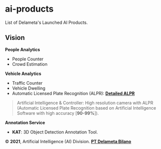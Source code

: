 # ai-products
List of Delameta's Launched AI Products. 

## Vision
**People Analytics**
+ People Counter
+ Crowd Estimation

**Vehicle Analytics**
+ Traffic Counter
+ Vehicle Dwelling
+ Automatic Licensed Plate Recognition (ALPR): [**Detailed ALPR**](https://delameta.com/#/screens/product/TRS/ALPR)
> Artificial Intelligence & Controller: High resolution camera with ALPR (Automatic Licensed Plate Recognition based on Artificial Intelligence Software with high accuracy [**90-99%**]). 

**Annotation Service**
+ **KAT**: 3D Object Detection Annotation Tool.

&copy; **2021**, Artificial Intelligence (AI) Division. [**PT Delameta Bilano**](https://delameta.com)
